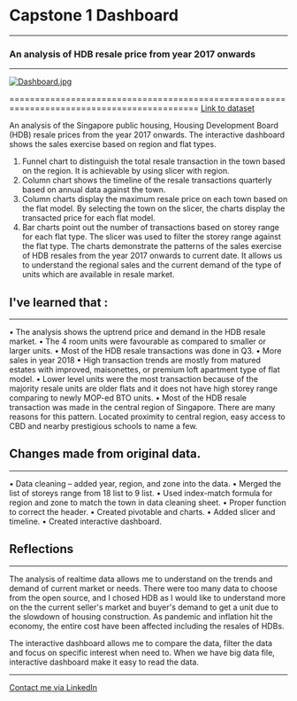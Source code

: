 # Capstone 1 Dashboard
--------------------------------------------------------------------------
### An analysis of HDB resale price from year 2017 onwards
--------------------------------------------------------------------------

[![Dashboard.jpg](https://i.postimg.cc/h4CZbWmz/Dashboard.jpg)](https://postimg.cc/fk9vDPBD)

===========================================================================================
[Link to dataset](https://data.gov.sg/dataset/resale-flat-prices)

An analysis of the Singapore public housing, Housing Development Board (HDB) resale prices from the year 2017 onwards.
The interactive dashboard shows the sales exercise based on region and flat types.
1.	Funnel chart to distinguish the total resale transaction in the town based on the region. It is achievable by using slicer with region.
2.	Column chart shows the timeline of the resale transactions quarterly based on annual data against the town. 
3.	Column charts display the maximum resale price on each town based on the flat model. By selecting the town on the slicer, the charts display the transacted price for each flat model.
4.	Bar charts point out the number of transactions based on storey range for each flat type. The slicer was used to filter the storey range against the flat type. 
The charts demonstrate the patterns of the sales exercise of HDB resales from the year 2017 onwards to current date. It allows us to understand the regional sales and the current demand of the type of units which are available in resale market.  


## I've learned that :
__________________________________________________________________________

•	The analysis shows the uptrend price and demand in the HDB resale market.
•	The 4 room units were favourable as compared to smaller or larger units.
•	Most of the HDB resale transactions was done in Q3.
•	More sales in year 2018
•	High transaction trends are mostly from matured estates with improved, maisonettes, or premium loft apartment type of flat model.
•	Lower level units were the most transaction because of the majority resale units are older flats and it does not have high storey range comparing to newly MOP-ed BTO units.
•	Most of the HDB resale transaction was made in the central region of Singapore. There are many reasons for this pattern. Located proximity to central region, easy access to CBD and nearby prestigious schools to name a few.

## Changes made from original data.
----------------------------------------------------------------------------

•	Data cleaning – added year, region, and zone into the data.
•	Merged the list of storeys range from 18 list to 9 list.
•	Used index-match formula for region and zone to match the town in data cleaning sheet. 
•	Proper function to correct the header.
•	Created pivotable and charts.
•	Added slicer and timeline.
•	Created interactive dashboard.

## Reflections
----------------------------------------------------------------------------
The analysis of realtime data allows me to understand on the trends and demand of current market or needs. There were too many data to choose from the open source, and I chosed HDB as I would like to understand more on the the current seller's market and buyer's demand to get a unit due to the slowdown of housing construction. As pandemic and inflation hit the economy, the entire cost have been affected including the resales of HDBs.

The interactive dashboard allows me to compare the data, filter the data and focus on specific interest when need to. When we have big data file, interactive dashboard make it easy to read the data.

----------------------------------------------------------------------------
[Contact me via LinkedIn](https://www.linkedin.com/in/shafinabegum)







